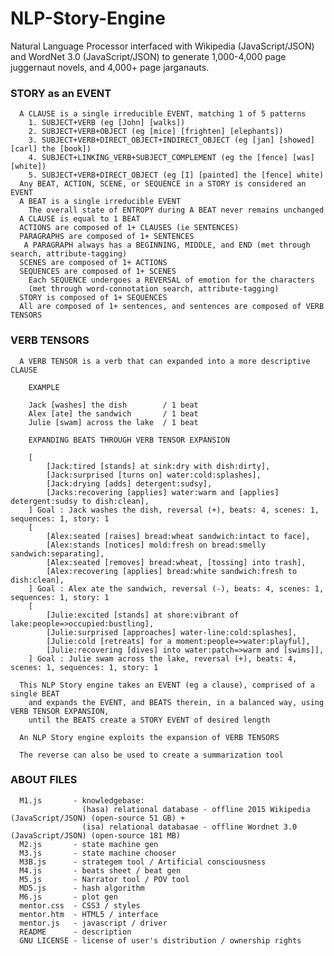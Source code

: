 # NLP-Story-Engine
Natural Language Processor interfaced with Wikipedia (JavaScript/JSON) and WordNet 3.0 (JavaScript/JSON) to generate 1,000-4,000 page juggernaut novels, and 4,000+ page jarganauts. 

### STORY as an EVENT
      A CLAUSE is a single irreducible EVENT, matching 1 of 5 patterns
        1. SUBJECT+VERB (eg [John] [walks])
        2. SUBJECT+VERB+OBJECT (eg [mice] [frighten] [elephants])
        3. SUBJECT+VERB+DIRECT_OBJECT+INDIRECT_OBJECT (eg [jan] [showed] [carl] the [book])
        4. SUBJECT+LINKING_VERB+SUBJECT_COMPLEMENT (eg the [fence] [was] [white])
        5. SUBJECT+VERB+DIRECT_OBJECT (eg [I] [painted] the [fence] white)
      Any BEAT, ACTION, SCENE, or SEQUENCE in a STORY is considered an EVENT
      A BEAT is a single irreducible EVENT 
        The overall state of ENTROPY during A BEAT never remains unchanged 
      A CLAUSE is equal to 1 BEAT
      ACTIONS are composed of 1+ CLAUSES (ie SENTENCES)
      PARAGRAPHS are composed of 1+ SENTENCES
       A PARAGRAPH always has a BEGINNING, MIDDLE, and END (met through search, attribute-tagging)
      SCENES are composed of 1+ ACTIONS
      SEQUENCES are composed of 1+ SCENES
        Each SEQUENCE undergoes a REVERSAL of emotion for the characters
        (met through word-connotation search, attribute-tagging)
      STORY is composed of 1+ SEQUENCES
      All are composed of 1+ sentences, and sentences are composed of VERB TENSORS
    
### VERB TENSORS 
      A VERB TENSOR is a verb that can expanded into a more descriptive CLAUSE
        
        EXAMPLE 
        
        Jack [washes] the dish        / 1 beat 
        Alex [ate] the sandwich       / 1 beat 
        Julie [swam] across the lake  / 1 beat 
        
        EXPANDING BEATS THROUGH VERB TENSOR EXPANSION 
        
        [
            [Jack:tired [stands] at sink:dry with dish:dirty], 
            [Jack:surprised [turns on] water:cold:splashes], 
            [Jack:drying [adds] detergent:sudsy], 
            [Jacks:recovering [applies] water:warm and [applies] detergent:sudsy to dish:clean],
        ] Goal : Jack washes the dish, reversal (+), beats: 4, scenes: 1, sequences: 1, story: 1
        [
            [Alex:seated [raises] bread:wheat sandwich:intact to face], 
            [Alex:stands [notices] mold:fresh on bread:smelly sandwich:separating], 
            [Alex:seated [removes] bread:wheat, [tossing] into trash], 
            [Alex:recovering [applies] bread:white sandwich:fresh to dish:clean],
        ] Goal : Alex ate the sandwich, reversal (-), beats: 4, scenes: 1, sequences: 1, story: 1
        [
            [Julie:excited [stands] at shore:vibrant of lake:people=>occupied:bustling], 
            [Julie:surprised [approaches] water-line:cold:splashes], 
            [Julie:cold [retreats] for a moment:people=>water:playful], 
            [Julie:recovering [dives] into water:patch=>warm and [swims]],
        ] Goal : Julie swam across the lake, reversal (+), beats: 4, scenes: 1, sequences: 1, story: 1 
        
      This NLP Story engine takes an EVENT (eg a clause), comprised of a single BEAT
        and expands the EVENT, and BEATS therein, in a balanced way, using VERB TENSOR EXPANSION, 
        until the BEATS create a STORY EVENT of desired length 
        
      An NLP Story engine exploits the expansion of VERB TENSORS
      
      The reverse can also be used to create a summarization tool

### ABOUT FILES 
      M1.js       - knowledgebase:
                    (hasa) relational database - offline 2015 Wikipedia (JavaScript/JSON) (open-source 51 GB) +
                    (isa) relational databasae - offline Wordnet 3.0 (JavaScript/JSON) (open-source 181 MB)
      M2.js       - state machine gen 
      M3.js       - state machine chooser 
      M3B.js      - strategem tool / Artificial consciousness  
      M4.js       - beats sheet / beat gen
      M5.js       - Narrator tool / POV tool
      MD5.js      - hash algorithm
      M6.js       - plot gen
      mentor.css  - CSS3 / styles
      mentor.htm  - HTML5 / interface
      mentor.js   - javascript / driver
      README      - description
      GNU LICENSE - license of user's distribution / ownership rights
